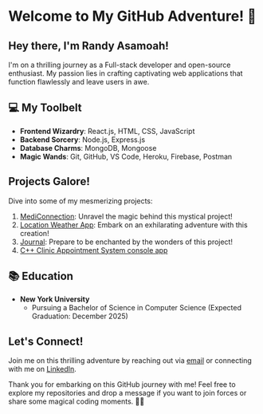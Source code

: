 # Welcome to My GitHub Adventure! 🎉

## Hey there, I'm Randy Asamoah!

I'm on a thrilling journey as a Full-stack developer and open-source enthusiast. My passion lies in crafting captivating web applications that function flawlessly and leave users in awe.

## 💻 My Toolbelt

- **Frontend Wizardry**: React.js, HTML, CSS, JavaScript
- **Backend Sorcery**: Node.js, Express.js
- **Database Charms**: MongoDB, Mongoose
- **Magic Wands**: Git, GitHub, VS Code, Heroku, Firebase, Postman

## Projects Galore!

Dive into some of my mesmerizing projects:
1. [MediConnection](https://github.com/Cyber-ray2005/MediConnection): Unravel the magic behind this mystical project!
2. [Location Weather App](https://github.com/Cyber-ray2005/LocationWeatherApp): Embark on an exhilarating adventure with this creation!
3. [Journal](https://github.com/Cyber-ray2005/Journal): Prepare to be enchanted by the wonders of this project!
4. [C++ Clinic Appointment System console app](https://github.com/Cyber-ray2005/clinicAppointmentSystem)

## 📚 Education

- **New York University**
  - Pursuing a Bachelor of Science in Computer Science (Expected Graduation: December 2025)

## Let's Connect!

Join me on this thrilling adventure by reaching out via [email](mailto:randy.asamoah2003@gmail.com) or connecting with me on [LinkedIn](https://www.linkedin.com/in/randy-yeboah-a3695421a).

Thank you for embarking on this GitHub journey with me! Feel free to explore my repositories and drop a message if you want to join forces or share some magical coding moments. 🚀✨
